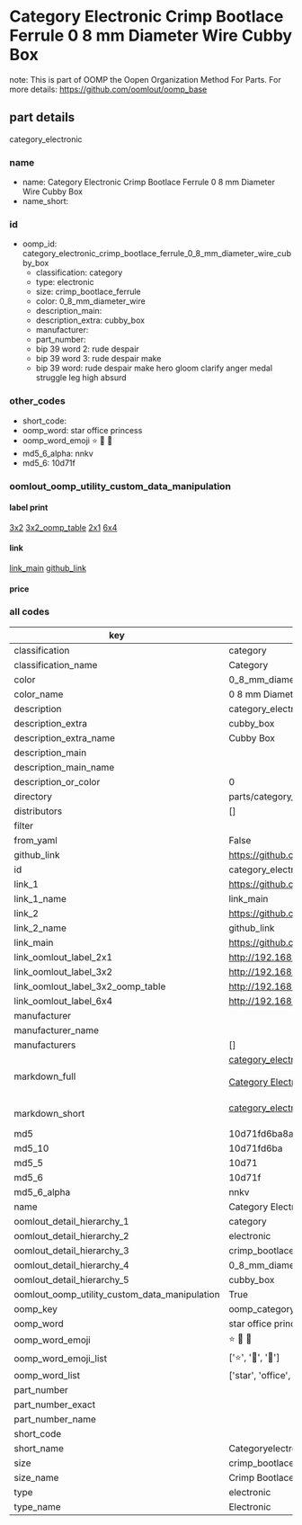 # Category Electronic Crimp Bootlace Ferrule 0 8 mm Diameter Wire Cubby Box  

note: This is part of OOMP the Oopen Organization Method For Parts. For more details: https://github.com/oomlout/oomp_base

##  part details



category_electronic

### name
* name: Category Electronic Crimp Bootlace Ferrule 0 8 mm Diameter Wire Cubby Box
* name_short: 
### id
* oomp_id: category_electronic_crimp_bootlace_ferrule_0_8_mm_diameter_wire_cubby_box
  * classification: category
  * type: electronic
  * size: crimp_bootlace_ferrule
  * color: 0_8_mm_diameter_wire
  * description_main: 
  * description_extra: cubby_box
  * manufacturer: 
  * part_number: 
  * bip 39 word 2: rude despair
  * bip 39 word 3: rude despair make
  * bip 39 word: rude despair make hero gloom clarify anger medal struggle leg high absurd

### other_codes
* short_code: 
* oomp_word: star office princess
* oomp_word_emoji :star: :office: :princess:
* md5_6_alpha: nnkv
* md5_6: 10d71f






### oomlout_oomp_utility_custom_data_manipulation
#### label print
[3x2](http://192.168.1.245:1112/?label=oomp%20nnkv)
[3x2_oomp_table](http://192.168.1.107:1112/?label=oomp%20nnkv)
[2x1](http://192.168.1.242:1112/?label=oomp%20nnkv)
[6x4](http://192.168.1.55:1112/?label=oomp%20nnkv)    

#### link

[link_main](https://github.com/oomlout/oomlout_oomp_current_version_messy/tree/main/parts/category_electronic_crimp_bootlace_ferrule_0_8_mm_diameter_wire_cubby_box) [github_link](https://github.com/oomlout/oomlout_oomp_part_src/tree/main/parts/category_electronic_crimp_bootlace_ferrule_0_8_mm_diameter_wire_cubby_box)                             

#### price







### all codes 
| key | value |  
| --- | --- |  
| classification | category |  
| classification_name | Category |  
| color | 0_8_mm_diameter_wire |  
| color_name | 0 8 mm Diameter Wire |  
| description | category_electronic |  
| description_extra | cubby_box |  
| description_extra_name | Cubby Box |  
| description_main |  |  
| description_main_name |  |  
| description_or_color | 0  |  
| directory | parts/category_electronic_crimp_bootlace_ferrule_0_8_mm_diameter_wire_cubby_box |  
| distributors | [] |  
| filter |  |  
| from_yaml | False |  
| github_link | https://github.com/oomlout/oomlout_oomp_part_src/tree/main/parts/category_electronic_crimp_bootlace_ferrule_0_8_mm_diameter_wire_cubby_box |  
| id | category_electronic_crimp_bootlace_ferrule_0_8_mm_diameter_wire_cubby_box |  
| link_1 | https://github.com/oomlout/oomlout_oomp_current_version_messy/tree/main/parts/category_electronic_crimp_bootlace_ferrule_0_8_mm_diameter_wire_cubby_box |  
| link_1_name | link_main |  
| link_2 | https://github.com/oomlout/oomlout_oomp_part_src/tree/main/parts/category_electronic_crimp_bootlace_ferrule_0_8_mm_diameter_wire_cubby_box |  
| link_2_name | github_link |  
| link_main | https://github.com/oomlout/oomlout_oomp_current_version_messy/tree/main/parts/category_electronic_crimp_bootlace_ferrule_0_8_mm_diameter_wire_cubby_box |  
| link_oomlout_label_2x1 | http://192.168.1.242:1112/?label=oomp%20nnkv |  
| link_oomlout_label_3x2 | http://192.168.1.245:1112/?label=oomp%20nnkv |  
| link_oomlout_label_3x2_oomp_table | http://192.168.1.107:1112/?label=oomp%20nnkv |  
| link_oomlout_label_6x4 | http://192.168.1.55:1112/?label=oomp%20nnkv |  
| manufacturer |  |  
| manufacturer_name |  |  
| manufacturers | [] |  
| markdown_full | [category_electronic_crimp_bootlace_ferrule_0_8_mm_diameter_wire_cubby_box](https://github.com/oomlout/oomlout_oomp_current_version_messy/tree/main/parts/category_electronic_crimp_bootlace_ferrule_0_8_mm_diameter_wire_cubby_box)<br>[](https://github.com/oomlout/oomlout_oomp_current_version_messy/tree/main/parts/category_electronic_crimp_bootlace_ferrule_0_8_mm_diameter_wire_cubby_box)<br>[Category Electronic Crimp Bootlace Ferrule 0 8 Mm Diameter Wire Cubby Box](https://github.com/oomlout/oomlout_oomp_current_version_messy/tree/main/parts/category_electronic_crimp_bootlace_ferrule_0_8_mm_diameter_wire_cubby_box)<br><br> |  
| markdown_short | [category_electronic_crimp_bootlace_ferrule_0_8_mm_diameter_wire_cubby_box](https://github.com/oomlout/oomlout_oomp_current_version_messy/tree/main/parts/category_electronic_crimp_bootlace_ferrule_0_8_mm_diameter_wire_cubby_box)<br><br> |  
| md5 | 10d71fd6ba8a4114a7b1b6b50d0f05e7 |  
| md5_10 | 10d71fd6ba |  
| md5_5 | 10d71 |  
| md5_6 | 10d71f |  
| md5_6_alpha | nnkv |  
| name | Category Electronic Crimp Bootlace Ferrule 0 8 mm Diameter Wire Cubby Box |  
| oomlout_detail_hierarchy_1 | category |  
| oomlout_detail_hierarchy_2 | electronic |  
| oomlout_detail_hierarchy_3 | crimp_bootlace_ferrule |  
| oomlout_detail_hierarchy_4 | 0_8_mm_diameter_wire |  
| oomlout_detail_hierarchy_5 | cubby_box |  
| oomlout_oomp_utility_custom_data_manipulation | True |  
| oomp_key | oomp_category_electronic_crimp_bootlace_ferrule_0_8_mm_diameter_wire_cubby_box |  
| oomp_word | star office princess |  
| oomp_word_emoji | :star: :office: :princess: |  
| oomp_word_emoji_list | [':star:', ':office:', ':princess:'] |  
| oomp_word_list | ['star', 'office', 'princess'] |  
| part_number |  |  
| part_number_exact |  |  
| part_number_name |  |  
| short_code |  |  
| short_name | Categoryelectronic |  
| size | crimp_bootlace_ferrule |  
| size_name | Crimp Bootlace Ferrule |  
| type | electronic |  
| type_name | Electronic |  

